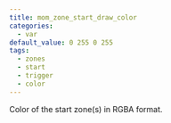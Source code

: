 ```yaml
---
title: mom_zone_start_draw_color
categories:
  - var
default_value: 0 255 0 255
tags:
  - zones
  - start
  - trigger
  - color
---
```


Color of the start zone(s) in RGBA format.
